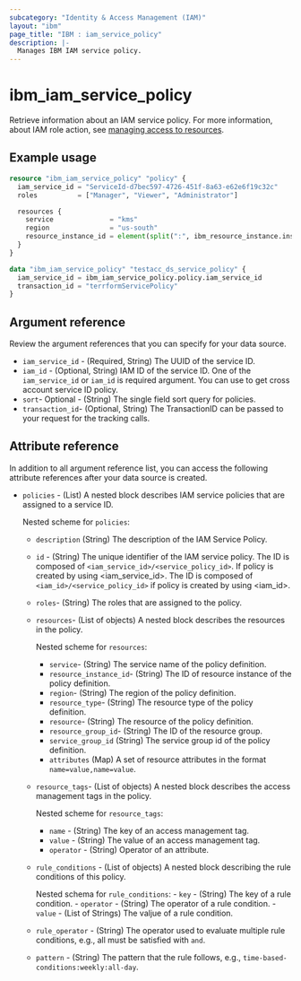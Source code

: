 ```yaml
---
subcategory: "Identity & Access Management (IAM)"
layout: "ibm"
page_title: "IBM : iam_service_policy"
description: |-
  Manages IBM IAM service policy.
---
```


# ibm_iam_service_policy

Retrieve information about an IAM service policy. For more information, about IAM role action, see [managing access to resources](https://cloud.ibm.com/docs/account?topic=account-assign-access-resources).

## Example usage

```terraform
resource "ibm_iam_service_policy" "policy" {
  iam_service_id = "ServiceId-d7bec597-4726-451f-8a63-e62e6f19c32c"
  roles          = ["Manager", "Viewer", "Administrator"]

  resources {
    service              = "kms"
    region               = "us-south"
    resource_instance_id = element(split(":", ibm_resource_instance.instance.id), 7)
  }
}

data "ibm_iam_service_policy" "testacc_ds_service_policy" {
  iam_service_id = ibm_iam_service_policy.policy.iam_service_id
  transaction_id = "terrformServicePolicy"
}

```

## Argument reference

Review the argument references that you can specify for your data source.

- `iam_service_id` - (Required, String) The UUID of the service ID.
- `iam_id` - (Optional, String) IAM ID of the service ID. One of the `iam_service_id` or `iam_id` is required argument. You can use to get cross account service ID policy.
- `sort`- Optional -  (String) The single field sort query for policies.
- `transaction_id`- (Optional, String) The TransactionID can be passed to your request for the tracking calls.

## Attribute reference

In addition to all argument reference list, you can access the following attribute references after your data source is created.

- `policies` - (List) A nested block describes IAM service policies that are assigned to a service ID.

  Nested scheme for `policies`:
  - `description`  (String) The description of the IAM Service Policy.
  - `id` - (String) The unique identifier of the IAM service policy. The ID is composed of `<iam_service_id>/<service_policy_id>`. If policy is created by using <iam_service_id>. The ID is composed of `<iam_id>/<service_policy_id>` if policy is created by using <iam_id>.
  - `roles`-  (String) The roles that are assigned to the policy.
  - `resources`- (List of objects) A nested block describes the resources in the policy.

    Nested scheme for `resources`:
      - `service`- (String) The service name of the policy definition.
      - `resource_instance_id`- (String) The ID of resource instance of the policy definition.
      - `region`-  (String) The region of the policy definition.
      - `resource_type`- (String) The resource type of the policy definition.
      - `resource`- (String) The resource of the policy definition.
      - `resource_group_id`- (String) The ID of the resource group.
      - `service_group_id` (String) The service group id of the policy definition.
      - `attributes` (Map)  A set of resource attributes in the format `name=value,name=value`.

  - `resource_tags`- (List of objects) A nested block describes the access management tags in the policy.
    
    Nested scheme for `resource_tags`:
      - `name` - (String) The key of an access management tag. 
      - `value` - (String) The value of an access management tag.
      - `operator` - (String) Operator of an attribute.

  - `rule_conditions` - (List of objects) A nested block describing the rule conditions of this policy.

      Nested schema for `rule_conditions`:
        - `key` - (String) The key of a rule condition.
        - `operator` - (String) The operator of a rule condition.
        - `value` - (List of Strings) The valjue of a rule condition.

  - `rule_operator` - (String) The operator used to evaluate multiple rule conditions, e.g., all must be satisfied with `and`.
  - `pattern` - (String) The pattern that the rule follows, e.g., `time-based-conditions:weekly:all-day`.
